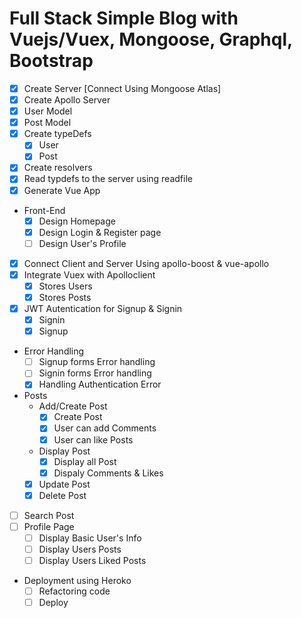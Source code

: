 # Full Stack Simple Blog with Vuejs/Vuex, Mongoose, Graphql, Bootstrap

* [x] Create Server [Connect Using Mongoose Atlas]
* [x] Create Apollo Server
* [x] User Model
* [x] Post Model
* [x] Create typeDefs
    * [x] User
    * [x] Post
* [x] Create resolvers
* [x] Read typdefs to the server using readfile
* [x] Generate Vue App
* Front-End
   * [x] Design Homepage
   * [x] Design Login & Register page
   * [ ] Design User's Profile
* [x] Connect Client and Server Using apollo-boost & vue-apollo
* [x] Integrate Vuex with Apolloclient
    * [x] Stores Users
    * [x] Stores Posts
* [X] JWT Autentication for Signup & Signin
    * [x] Signin
    * [x] Signup
* Error Handling
    * [ ] Signup forms Error handling
    * [ ] Signin forms Error handling
    * [x] Handling Authentication Error
* Posts
    * Add/Create Post
       * [x] Create Post
       * [x] User can add Comments
       * [x] User can like Posts
    * Display Post
       * [x] Display all Post
       * [x] Dispaly Comments & Likes
    * [x] Update Post
    * [x] Delete Post
* [ ] Search Post
* [ ] Profile Page
    * [ ] Display Basic User's Info
    * [ ] Display Users Posts
    * [ ] Display Users Liked Posts
* Deployment using Heroko
    * [ ] Refactoring code
    * [ ] Deploy
